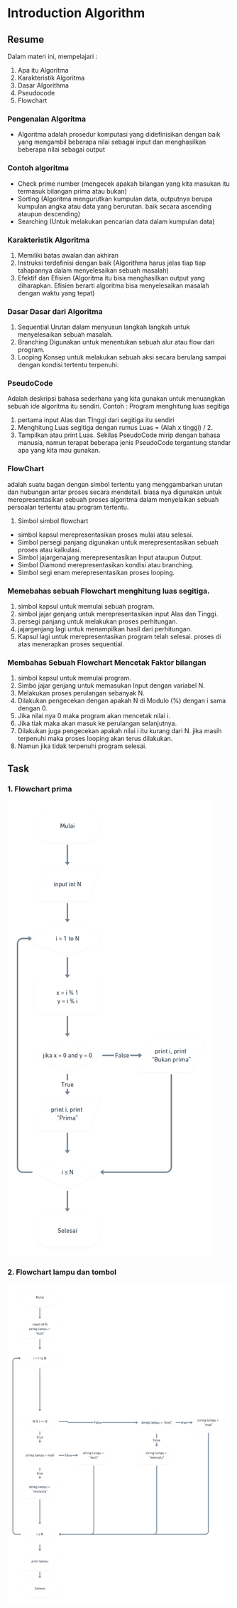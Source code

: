 # Introduction Algorithm
## Resume
Dalam materi ini, mempelajari :
1. Apa itu Algoritma 
2. Karakteristik Algoritma
3. Dasar Algorithma
4. Pseudocode
5. Flowchart
### Pengenalan Algoritma
- Algoritma adalah prosedur komputasi yang didefinisikan dengan baik yang mengambil beberapa nilai sebagai input dan menghasilkan beberapa nilai sebagai output
### Contoh algoritma
- Check prime number (mengecek apakah bilangan yang kita masukan itu termasuk bilangan prima atau bukan)
- Sorting (Algoritma mengurutkan kumpulan data, outputnya berupa kumpulan angka atau data yang berurutan. baik secara ascending ataupun descending)
- Searching (Untuk melakukan pencarian data dalam kumpulan data)

### Karakteristik Algoritma
1. Memiliki batas awalan dan akhiran
2. Instruksi terdefinisi dengan baik (Algorithma harus jelas tiap tiap tahapannya dalam menyelesaikan sebuah masalah)
3. Efektif dan Efisien (Algoritma itu bisa menghasilkan output yang diharapkan. Efisien berarti algoritma bisa menyelesaikan masalah dengan waktu yang tepat)

### Dasar Dasar dari Algoritma
1. Sequential
Urutan dalam menyusun langkah langkah untuk menyelesaikan sebuah masalah.
2. Branching
Digunakan untuk menentukan sebuah alur atau flow dari program.
3. Looping
Konsep untuk melakukan sebuah aksi secara berulang sampai dengan kondisi tertentu terpenuhi.

### PseudoCode
Adalah deskripsi bahasa sederhana yang kita gunakan untuk menuangkan sebuah ide algoritma itu sendiri.
Contoh :
Program menghitung luas segitiga
1. pertama input Alas dan TInggi dari segitiga itu sendiri
2. Menghitung Luas segitiga dengan rumus Luas = (Alah x tinggi) / 2.
3. Tampilkan atau print Luas.
Sekilas PseudoCode mirip dengan bahasa manusia, namun terapat beberapa jenis PseudoCode tergantung standar apa yang kita mau gunakan.

### FlowChart
adalah suatu bagan dengan simbol tertentu yang menggambarkan urutan dan hubungan antar proses secara mendetail.
biasa nya digunakan untuk merepresentasikan sebuah proses algoritma dalam menyelaikan sebuah persoalan tertentu atau program tertentu.
1. Simbol simbol flowchart
- simbol kapsul merepresentasikan proses mulai atau selesai.
- Simbol persegi panjang digunakan untuk merepresentasikan sebuah proses atau kalkulasi.
- Simbol jajargenajang merepresentasikan Input ataupun Output.
- Simbol Diamond merepresentasikan kondisi atau branching.
- Simbol segi enam merepresentasikan proses looping.

### Memebahas sebuah Flowchart menghitung luas segitiga.
1. simbol kapsul untuk memulai sebuah program.
2. simbol jajar genjang untuk merepresentasikan input Alas dan Tinggi.
3. persegi panjang untuk melakukan proses perhitungan.
4. jajargenjang lagi untuk menampilkan hasil dari perhitungan.
5. Kapsul lagi untuk merepresentasikan program telah selesai.
proses di atas menerapkan proses sequential.

### Membahas Sebuah Flowchart Mencetak Faktor bilangan
1. simbol kapsul untuk memulai program.
2. Simbo jajar genjang untuk memasukan Input dengan variabel N.
3. Melakukan proses perulangan sebanyak N.
4. Dilakukan pengecekan dengan apakah N di Modulo (%) dengan i sama dengan 0.
5. Jika nilai nya 0 maka program akan mencetak nilai i.
6. Jika tiak maka akan masuk ke perulangan selanjutnya.
7. Dilakukan juga pengecekan apakah nilai i itu kurang dari N. jika masih terpenuhi maka proses looping akan terus dilakukan.
8. Namun jika tidak terpenuhi program selesai.

## Task

### 1. Flowchart prima
![This is an image](https://github.com/RahmatSetia/AMARTHA/blob/master/3_Introduction%20Algorithm/screenshots/Flowchart%20Prima.png)

### 2. Flowchart lampu dan tombol
![This is an image](https://github.com/RahmatSetia/AMARTHA/blob/master/3_Introduction%20Algorithm/screenshots/kondisi%20lampu.png)
